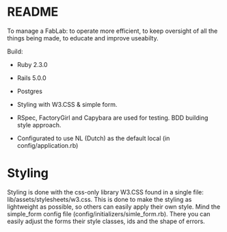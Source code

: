 # README

To manage a FabLab: 
to operate more efficient, 
to keep oversight of all the things being made, 
to educate and improve useabilty.

Build:

* Ruby 2.3.0

* Rails 5.0.0

* Postgres

* Styling with W3.CSS & simple form.

* RSpec, FactoryGirl and Capybara are used for testing. BDD building style approach. 

* Configurated to use NL (Dutch) as the default local (in config/application.rb)

# Styling

Styling is done with the css-only library W3.CSS found in a single file: lib/assets/stylesheets/w3.css.
This is done to make the styling as lightweight as possible, so others can easily apply their own style. 
Mind the simple_form config file (config/initializers/simle_form.rb). There you can easily adjust the forms their style classes, ids and the shape of errors.